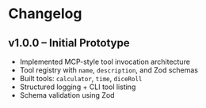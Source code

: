 # Changelog

## v1.0.0 – Initial Prototype

- Implemented MCP-style tool invocation architecture
- Tool registry with `name`, `description`, and Zod schemas
- Built tools: `calculator`, `time`, `diceRoll`
- Structured logging + CLI tool listing
- Schema validation using Zod
